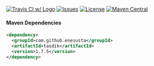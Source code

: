 

[![Travis CI w/ Logo](https://img.shields.io/travis/enesusta/tasdik/master.svg?logo=travis)](https://travis-ci.com/enesusta/tasdik) 
 [![Issues](https://img.shields.io/github/issues-raw/enesusta/tasdik.svg?maxAge=25000)](https://github.com/enesusta/tasdik/issues) [![License](https://img.shields.io/badge/license-MIT-blue.svg?colorB=blue)](https://github.com/enesusta/bean-validator/blob/master/LICENSE)
[![Maven Central](https://img.shields.io/maven-central/v/com.github.enesusta/tasdik?color=red&style=flat-square)](http://search.maven.org/artifact/com.github.enesusta/tasdik)


#### Maven Dependencies

```xml
<dependency>
  <groupId>com.github.enesusta</groupId>
  <artifactId>tasdik</artifactId>
  <version>1.7.5</version>
</dependency>
```
